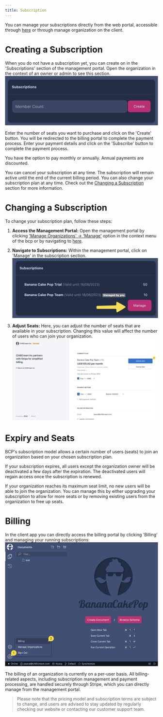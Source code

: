 ```yaml
---
title: Subscription 
---
```


You can manage your subscriptions directly from the web portal, accessible through [here](https://identity.chillicream.com/Organization) or through manage organization on the client.

# Creating a Subscription

When you do not have a subscription yet, you can create on in the 'Subscriptions' section of the management portal. Open the organization in the context of an owner or admin to see this section. 
![Screenshot showing the subscription](./images/subscription-2.png)

Enter the number of seats you want to purchase and click on the 'Create' button. You will be redirected to the billing portal to complete the payment process.
Enter your payment details and click on the 'Subscribe' button to complete the payment process.

You have the option to pay monthly or annually. Annual payments are discounted.

You can cancel your subscription at any time. The subscription will remain active until the end of the current billing period. You can also change your subscription plan at any time. Check out the [Changing a Subscription](#changing-a-subscription) section for more information.


# Changing a Subscription

To change your subscription plan, follow these steps:

1. **Access the Management Portal:** Open the management portal by clicking ['Manage Organizations' -> 'Manage'](/docs/bananacakepop/v2/organizations#managing-organisations) option in the context menu of the bcp or by navigating to [here](https://identity.chillicream.com/Organizations). 

2. **Navigate to Subscriptions:** Within the management portal, click on 'Manage' in the subscription section.
![Screenshot showing the subscription](images/subscription-3.png)

3. **Adjust Seats:** Here, you can adjust the number of seats that are available in your subscription. Changing this value will affect the number of users who can join your organization.
![Screenshot showing the subscription](images/subscription-4.png)

# Expiry and Seats

BCP's subscription model allows a certain number of users (seats) to join an organization based on your chosen subscription plan. 

If your subscription expires, all users except the organization owner will be deactivated a few days after the expiration. The deactivated users will regain access once the subscription is renewed.

If your organization reaches its maximum seat limit, no new users will be able to join the organization. You can manage this by either upgrading your subscription to allow for more seats or by removing existing users from the organization to free up seats.

# Billing 
In the client app you can directly access the billing portal by clicking 'Billing' and managing your running subscriptions:
![Description of visualization: Screenshot showing the subscription](images/subscription-1.png)

The billing of an organization is currently on a per-user basis. All billing-related aspects, including subscription management and payment processing, are handled securely through Stripe, which you can directly manage from the management portal.

> Please note that the pricing model and subscription terms are subject to change, and users are advised to stay updated by regularly checking our website or contacting our customer support team.
